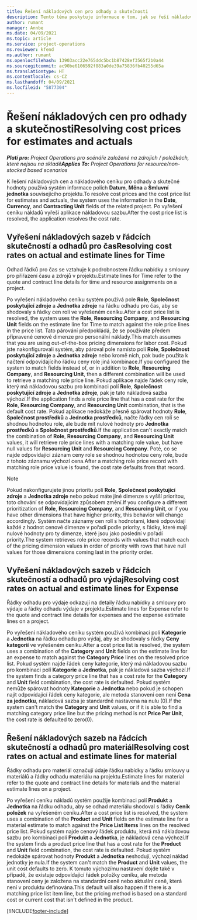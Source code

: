 ```yaml
---
title: Řešení nákladových cen pro odhady a skutečnosti
description: Tento téma poskytuje informace o tom, jak se řeší nákladové ceny pro odhady a skutečné hodnoty.
author: rumant
manager: Annbe
ms.date: 04/09/2021
ms.topic: article
ms.service: project-operations
ms.reviewer: kfend
ms.author: rumant
ms.openlocfilehash: 13903acc22e765ddc5bc1b87428ef3565f2b0a44
ms.sourcegitcommit: ac90be6106592f883a0de39a75836fb40255d65a
ms.translationtype: HT
ms.contentlocale: cs-CZ
ms.lasthandoff: 04/09/2021
ms.locfileid: "5877304"
---
```

# <a name="resolving-cost-prices-for-estimates-and-actuals"></a><span data-ttu-id="ff568-103">Řešení nákladových cen pro odhady a skutečnosti</span><span class="sxs-lookup"><span data-stu-id="ff568-103">Resolving cost prices for estimates and actuals</span></span>

<span data-ttu-id="ff568-104">_**Platí pro:** Project Operations pro scénáře založené na zdrojích / položkách, které nejsou na skladě_</span><span class="sxs-lookup"><span data-stu-id="ff568-104">_**Applies To:** Project Operations for resource/non-stocked based scenarios_</span></span>

<span data-ttu-id="ff568-105">K řešení nákladových cen a nákladového ceníku pro odhady a skutečné hodnoty používá systém informace polích **Datum**, **Měna** a **Smluvní jednotka** souvisejícího projektu.</span><span class="sxs-lookup"><span data-stu-id="ff568-105">To resolve cost prices and the cost price list for estimates and actuals, the system uses the information in the **Date**, **Currency**, and **Contracting Unit** fields of the related project.</span></span> <span data-ttu-id="ff568-106">Po vyřešení ceníku nákladů vyřeší aplikace nákladovou sazbu.</span><span class="sxs-lookup"><span data-stu-id="ff568-106">After the cost price list is resolved, the application resolves the cost rate.</span></span>

## <a name="resolving-cost-rates-on-actual-and-estimate-lines-for-time"></a><span data-ttu-id="ff568-107">Vyřešení nákladových sazeb v řádcích skutečností a odhadů pro čas</span><span class="sxs-lookup"><span data-stu-id="ff568-107">Resolving cost rates on actual and estimate lines for Time</span></span>

<span data-ttu-id="ff568-108">Odhad řádků pro čas se vztahuje k podrobnostem řádku nabídky a smlouvy pro přiřazení času a zdrojů v projektu.</span><span class="sxs-lookup"><span data-stu-id="ff568-108">Estimate lines for Time refer to the quote and contract line details for time and resource assignments on a project.</span></span>

<span data-ttu-id="ff568-109">Po vyřešení nákladového ceníku systém používá pole **Role**, **Společnost poskytující zdroje** a **Jednotka zdroje** na řádku odhadu pro čas, aby se shodovaly s řádky cen rolí ve vyřešeném ceníku.</span><span class="sxs-lookup"><span data-stu-id="ff568-109">After a cost price list is resolved, the system uses the **Role**, **Resourcing Company**, and **Resourcing Unit** fields on the estimate line for Time to match against the role price lines in the price list.</span></span> <span data-ttu-id="ff568-110">Tato párování předpokládá, že se používáte předem připravené cenové dimenze pro personální náklady.</span><span class="sxs-lookup"><span data-stu-id="ff568-110">This match assumes that you are using out-of-the-box pricing dimensions for labor cost.</span></span> <span data-ttu-id="ff568-111">Pokud jste nakonfigurovali systém, aby pároval pole namísto polí **Role**, **Společnost poskytující zdroje** a **Jednotka zdroje** nebo kromě nich, pak bude použita k načtení odpovídajícího řádku ceny role jiná kombinace.</span><span class="sxs-lookup"><span data-stu-id="ff568-111">If you configured the system to match fields instead of, or in addition to **Role**, **Resourcing Company**, and **Resourcing Unit**, then a different combination will be used to retrieve a matching role price line.</span></span> <span data-ttu-id="ff568-112">Pokud aplikace najde řádek ceny role, který má nákladovou sazbu pro kombinaci polí **Role**, **Společnost poskytující zdroje** a **Jednotka zdroje**, pak je tato nákladová sazba výchozí.</span><span class="sxs-lookup"><span data-stu-id="ff568-112">If the application finds a role price line that has a cost rate for the **Role**, **Resourcing Company**, and **Resourcing Unit** combination, that is the default cost rate.</span></span> <span data-ttu-id="ff568-113">Pokud aplikace nedokáže přesně spárovat hodnoty **Role**, **Společnost prostředků** a **Jednotka prostředků**, načte řádky cen rolí se shodnou hodnotou role, ale bude mít nulové hodnoty pro **Jednotka prostředků** a **Společnost prostředků**.</span><span class="sxs-lookup"><span data-stu-id="ff568-113">If the application can't exactly match the combination of **Role**, **Resourcing Company**, and **Resourcing Unit** values, it will retrieve role price lines with a matching role value, but have null values for **Resourcing Unit** and **Resourcing Company**.</span></span> <span data-ttu-id="ff568-114">Poté, co se najde odpovídající záznam ceny role se shodnou hodnotou ceny role, bude z tohoto záznamu výchozí cena.</span><span class="sxs-lookup"><span data-stu-id="ff568-114">After a matching role price record with matching role price value is found, the cost rate defaults from that record.</span></span> 

> [!NOTE]
> <span data-ttu-id="ff568-115">Pokud nakonfigurujete jinou prioritu polí **Role**, **Společnost poskytující zdroje** a **Jednotka zdroje** nebo pokud máte jiné dimenze s vyšší prioritou, toto chování se odpovídajícím způsobem změní.</span><span class="sxs-lookup"><span data-stu-id="ff568-115">If you configure a different prioritization of **Role**, **Resourcing Company**, and **Resourcing Unit**, or if you have other dimensions that have higher priority, this behavior will change accordingly.</span></span> <span data-ttu-id="ff568-116">Systém načte záznamy cen rolí s hodnotami, které odpovídají každé z hodnot cenové dimenze v pořadí podle priority, s řádky, které mají nulové hodnoty pro ty dimenze, které jsou jako poslední v pořadí priority.</span><span class="sxs-lookup"><span data-stu-id="ff568-116">The system retrieves role price records with values that match each of the pricing dimension values in order of priority with rows that have null values for those dimensions coming last in the priority order.</span></span>

## <a name="resolving-cost-rates-on-actual-and-estimate-lines-for-expense"></a><span data-ttu-id="ff568-117">Vyřešení nákladových sazeb v řádcích skutečností a odhadů pro výdaj</span><span class="sxs-lookup"><span data-stu-id="ff568-117">Resolving cost rates on actual and estimate lines for Expense</span></span>

<span data-ttu-id="ff568-118">Řádky odhadu pro výdaje odkazují na detaily řádku nabídky a smlouvy pro výdaje a řádky odhadu výdaje v projektu.</span><span class="sxs-lookup"><span data-stu-id="ff568-118">Estimate lines for Expense refer to the quote and contract line details for expenses and the expense estimate lines on a project.</span></span>

<span data-ttu-id="ff568-119">Po vyřešení nákladového ceníku systém používá kombinaci polí **Kategorie** a **Jednotka** na řádku odhadu pro výdaj, aby se shodovaly s řádky **Ceny kategorií** ve vyřešeném ceníku.</span><span class="sxs-lookup"><span data-stu-id="ff568-119">After a cost price list is resolved, the system uses a combination of the **Category** and **Unit** fields on the estimate line for an expense to match against the **Category Price** lines on the resolved price list.</span></span> <span data-ttu-id="ff568-120">Pokud systém najde řádek ceny kategorie, který má nákladovou sazbu pro kombinaci polí **Kategorie** a **Jednotka**, pak je nákladová sazba výchozí.</span><span class="sxs-lookup"><span data-stu-id="ff568-120">If the system finds a category price line that has a cost rate for the **Category** and **Unit** field combination, the cost rate is defaulted.</span></span> <span data-ttu-id="ff568-121">Pokud systém nemůže spárovat hodnoty **Kategorie** a **Jednotka** nebo pokud je schopen najít odpovídající řádek ceny kategorie, ale metoda stanovení cen není **Cena za jednotku**, nákladová sazba je standardně nastavena na nulu (0).</span><span class="sxs-lookup"><span data-stu-id="ff568-121">If the system can't match the **Category** and **Unit** values, or if it is able to find a matching category price line but the pricing method is not **Price Per Unit**, the cost rate is defaulted to zero(0).</span></span>

## <a name="resolving-cost-rates-on-actual-and-estimate-lines-for-material"></a><span data-ttu-id="ff568-122">Řešení nákladových sazeb na řádcích skutečností a odhadů pro materiál</span><span class="sxs-lookup"><span data-stu-id="ff568-122">Resolving cost rates on actual and estimate lines for material</span></span>

<span data-ttu-id="ff568-123">Řádky odhadu pro materiál označují údaje řádku nabídky a řádku smlouvy u materiálů a řádky odhadu materiálu na projektu.</span><span class="sxs-lookup"><span data-stu-id="ff568-123">Estimate lines for material refer to the quote and contract line details for materials and the material estimate lines on a project.</span></span>

<span data-ttu-id="ff568-124">Po vyřešení ceníku nákladů systém použije kombinaci polí **Produkt** a **Jednotka** na řádku odhadu, aby se odhad materiálu shodoval s řádky **Ceník položek** na vyřešeném ceníku.</span><span class="sxs-lookup"><span data-stu-id="ff568-124">After a cost price list is resolved, the system uses a combination of the **Product** and **Unit** fields on the estimate line for a material estimate to match against the **Price List Items** lines on the resolved price list.</span></span> <span data-ttu-id="ff568-125">Pokud systém najde cenový řádek produktu, která má nákladovou sazbu pro kombinaci polí **Produkt** a **Jednotka**, je nákladová cena výchozí.</span><span class="sxs-lookup"><span data-stu-id="ff568-125">If the system finds a product price line that has a cost rate for the **Product** and **Unit** field combination, the cost rate is defaulted.</span></span> <span data-ttu-id="ff568-126">Pokud systém nedokáže spárovat hodnoty **Produkt** a **Jednotka** neshodují, výchozí náklad jednotky je nula.</span><span class="sxs-lookup"><span data-stu-id="ff568-126">If the system can't match the **Product** and **Unit** values, the unit cost defaults to zero.</span></span> <span data-ttu-id="ff568-127">K tomuto výchozímu nastavení dojde také v případě, že existuje odpovídající řádek položky ceníku, ale metoda stanovení ceny je založena na standardní ceně nebo aktuální ceně, která není v produktu definována.</span><span class="sxs-lookup"><span data-stu-id="ff568-127">This default will also happen if there is a matching price list item line, but the pricing method is based on a standard cost or current cost that isn't defined in the product.</span></span>

[!INCLUDE[footer-include](../includes/footer-banner.md)]
